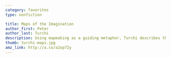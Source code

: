 ```yaml
---
category: favorites
type: nonfiction

title: Maps of the Imagination
author_first: Peter
author_last: Turchi
description: Using mapmaking as a guiding metaphor, Turchi describes the writer's imaginative work by charting the connections between the verbal and visual arts. Like a good cartographer, he explains without oversimplifying, explores without getting lost.
thumb: turchi-maps.jpg
amz_link: http://a.co/a2op72y
---
```

